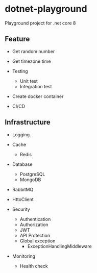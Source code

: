 # dotnet-playground

Playground project for .net core 8

## Feature

- Get random number

- Get timezone time

- Testing

  - Unit test
  - Integration test

- Create docker container

- CI/CD

## Infrastructure

- Logging

- Cache

  - Redis

- Database

  - PostgreSQL
  - MongoDB

- RabbitMQ

- HttoClient

- Security

  - Authentication
  - Authorization
  - JWT
  - API Protection
  - Global exception
    - ExceptionHandlingMiddleware

- Monitoring

  - Health check
